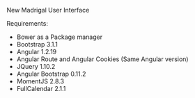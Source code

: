 New Madrigal User Interface

Requirements:
- Bower as a Package manager
- Bootstrap 3.1.1
- Angular 1.2.19
- Angular Route and Angular Cookies (Same Angular version)
- JQuery 1.10.2
- Angular Bootstrap 0.11.2
- MomentJS 2.8.3
- FullCalendar 2.1.1